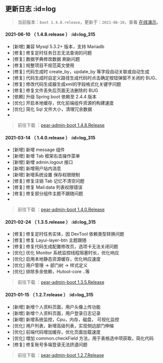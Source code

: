 ## 更新日志   :id=log

> 当前版本：`boot 1.4.8.release`，更新于：`2021-06-10`，查看 [在线演示](http://boot.pearadmin.com)。

#### 2021-06-10 （ 1.4.8.release ）   :id=log_315

- [新增] 兼容 Mysql 5.3.2+ 版本，支持 Mariadb
- [修复] 修复定时任务日志无法查询的问题
- [修复] 数据字典修改数据 刷新问题
- [修复] 规整项目不规范英文使用
- [修复] 代码生成时 create_by，update_by 等字段自动关联或自动生成
- [修复] 代码生成时自定义路径生成代码时点击确定按钮弹窗不关闭的 BUG、
- [修复] 修改代码生成器生成xml的字段格式化关键字问题
- [修复] 修复文件丢失后页面无法删除的 BUG
- [依赖] 升级 Spring boot 依赖至 2.4.4 版本
- [优化] 开启本地缓存，优化前端组件资源的构建速度
- [优化] 简化 Sql 文件大小，清理冗余数据
 - 
> 前往下载 ：[pear-admin-boot 1.4.8.Release](https://gitee.com/pear-admin/Pear-Admin-Boot/releases/1.4.8.RELEASE)

#### 2021-03-14 （ 1.4.0.release ）   :id=log_315

- [新增] 新增 message 组件
- [新增] 新增 Tab 框架右击操作菜单
- [新增] 新增 admin.logout 接口
- [新增] 新增用户站内消息
- [新增] 新增系统设置 保存权限限制
- [修复] 修复注销 Tab 记忆不清空问题
- [修复] 修复 Mail:data 列表权限错误
- [修复] 修复部分组件主题不跟随问题
- 
> 前往下载 ：[pear-admin-boot 1.4.0.Release](https://gitee.com/pear-admin/Pear-Admin-Boot/releases/1.4.0.RELEASE)


#### 2021-02-24 （ 1.3.5.release ）   :id=log_315

- [修复] 修复定时任务实体，因 DevTool 依赖类型转换问题
- [修复] 修复 Layui-layer-btn 主题跟随
- [修复] 修复代码生成配置修改页，选项卡无法关闭问题
- [优化] 优化 Monitor 系统监控线程阻塞时长，优化响应
- [优化] 启用本地静态资源缓存，优化响应速度
- [优化] 用户管理 -> 部门树 -> 样式定义
- [优化] 排除多余依赖，Hutool-core ..等

> 前往下载 ：[pear-admin-boot 1.3.5.Release](https://gitee.com/pear-admin/Pear-Admin-Boot/releases/1.3.5.RELEASE)

#### 2021-01-15 （ 1.2.7.release ）   :id=log_315

- [新增] 新增个人资料页面，用户头像上传功能
- [新增] 新增个人资料页面，用户登录日志记录
- [新增] 新增系统监控，Cpu，内存，磁盘， 可视化监控
- [优化] 用户列表，新增高级列表，实现侧边部门伸缩
- [优化] 前端代码增加缓存，优化页面加载速度
- [优化] 增加 common.checkField 方法，用于表格选中项获取，简化代码
- [修复] 修复账号多端登录无法挤退问题

> 前往下载 ：[pear-admin-boot 1.2.7.Release](https://gitee.com/pear-admin/Pear-Admin-Boot/releases/1.2.7.RELEASE)